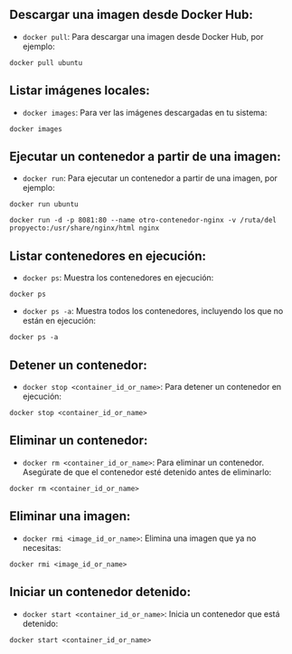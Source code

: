 ## Descargar una imagen desde Docker Hub:

- `docker pull`: Para descargar una imagen desde Docker Hub, por ejemplo:

```shell
docker pull ubuntu
```

## Listar imágenes locales:

- `docker images`: Para ver las imágenes descargadas en tu sistema:

```shell
docker images
```

## Ejecutar un contenedor a partir de una imagen:
- `docker run`: Para ejecutar un contenedor a partir de una imagen, por ejemplo:

```shell
docker run ubuntu

docker run -d -p 8081:80 --name otro-contenedor-nginx -v /ruta/del propyecto:/usr/share/nginx/html nginx
```

## Listar contenedores en ejecución:
- `docker ps`: Muestra los contenedores en ejecución:

```shell
docker ps
```

- `docker ps -a`: Muestra todos los contenedores, incluyendo los que no están en ejecución:

```shell
docker ps -a
```

## Detener un contenedor:
- `docker stop <container_id_or_name>`: Para detener un contenedor en ejecución:

```shell
docker stop <container_id_or_name>
```

## Eliminar un contenedor:
- `docker rm <container_id_or_name>`: Para eliminar un contenedor. Asegúrate de que el contenedor esté detenido antes de eliminarlo:

```shell
docker rm <container_id_or_name>
```

## Eliminar una imagen:
- `docker rmi <image_id_or_name>`: Elimina una imagen que ya no necesitas:

```shell
docker rmi <image_id_or_name>
```

## Iniciar un contenedor detenido:
- `docker start <container_id_or_name>`: Inicia un contenedor que está detenido:

```shell
docker start <container_id_or_name>
```